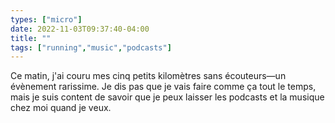 ```yaml
---
types: ["micro"]
date: 2022-11-03T09:37:40-04:00
title: ""
tags: ["running","music","podcasts"]
---
```

Ce matin, j'ai couru mes cinq petits kilomètres sans écouteurs—un évènement rarissime. Je dis pas que je vais faire comme ça tout le temps, mais je suis content de savoir que je peux laisser les podcasts et la musique chez moi quand je veux.
